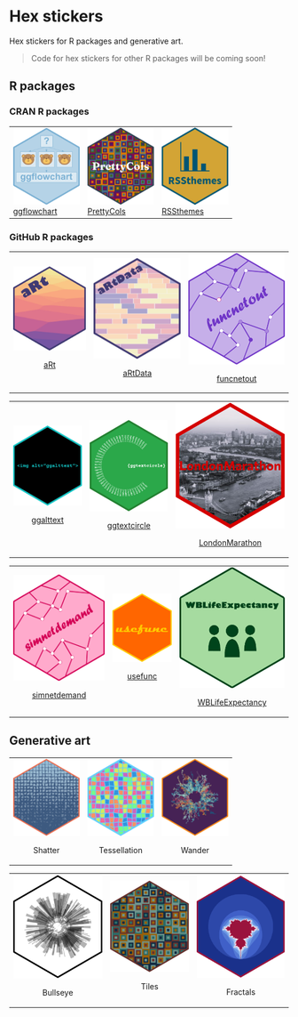 # Hex stickers

Hex stickers for R packages and generative art.

> Code for hex stickers for other R packages will be coming soon!

## R packages

### CRAN R packages

<table>
<tr>
<td>
<img src="/ggflowchart/logo.png" width="120"><br /><a href="https://github.com/nrennie/ggflowchart">ggflowchart</a>
</td>
<td>
<img src="/PrettyCols/logo.png" width="120"><br /><a href="https://github.com/nrennie/PrettyCols">PrettyCols</a>
</td>
<td>
<img src="/RSSthemes/logo.png" width="120"><br /><a href="https://github.com/nrennie/RSSthemes">RSSthemes</a>
</td>
</tr>
</table>

### GitHub R packages

<table>
<tr>
<td>
<img src="/aRt/logo.png" width="100%"><br /><a href="https://github.com/nrennie/aRt"><p align="center">aRt</p></a>
</td>
<td>
<img src="/aRtData/logo.png" width="100%"><br /><a href="https://github.com/nrennie/aRtData"><p align="center">aRtData</p></a>
</td>
<td>
<img src="/funcnetout/logo.png" width="100%"><br /><a href="https://github.com/nrennie/funcnetout"><p align="center">funcnetout</p></a>
</td>
</tr>
</table>


<table>
<tr>
<td>
<img src="/ggalttext/logo.png" width="100%"><br /><a href="https://github.com/nrennie/ggalttext"><p align="center">ggalttext</p></a>
</td>
<td>
<img src="/ggtextcircle/logo.png" width="100%"><br /><a href="https://github.com/nrennie/ggtextcircle"><p align="center">ggtextcircle</p></a>
</td>
<td>
<img src="/LondonMarathon/logo.png" width="100%"><br /><a href="https://github.com/nrennie/LondonMarathon"><p align="center">LondonMarathon</p></a>
</td>
</tr>
</table>


<table>
<tr>
<td>
<img src="/simnetdemand/logo.png" width="100%"><br /><a href="https://github.com/nrennie/simnetdemand"><p align="center">simnetdemand</p></a>
</td>
<td>
<img src="/usefunc/logo.png" width="100%"><br /><a href="https://github.com/nrennie/usefunc"><p align="center">usefunc</p></a>
</td>
<td>
<img src="/WBLifeExpectancy/logo.png" width="100%"><br /><a href="https://github.com/nrennie/WBLifeExpectancy"><p align="center">WBLifeExpectancy</p></a>
</td>
</tr>
</table>



## Generative art

<table>
<tr>
<td>
<img src="/Rtistry/shatter.png" width="120" height="139"><br /><p align="center">Shatter</p>
</td>
<td>
<img src="/Rtistry/random_tessellation.png" width="120" height="139"><br /><p align="center">Tessellation</p>
</td>
<td>
<img src="/Rtistry/wander.png" width="120" height="139"><br /><p align="center">Wander</p>
</td>
</tr>
</table>

<table>
<tr>
<td>
<img src="/Rtistry/bullseye.png" width="100%"><br /><p align="center">Bullseye</p>
</td>
<td>
<img src="/Rtistry/tiles.png" width="100%"><br /><p align="center">Tiles</p>
</td>
<td>
<img src="/Rtistry/fractals.png" width="100%"><br /><p align="center">Fractals</p>
</td>
</tr>
</table>


